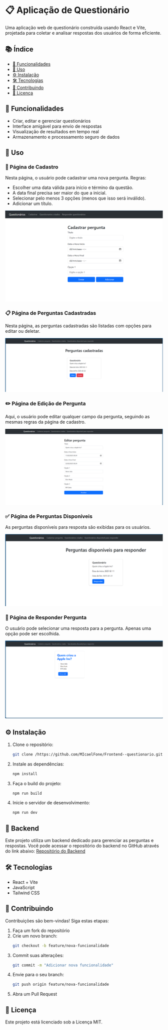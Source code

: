 # 📋 Aplicação de Questionário

Uma aplicação web de questionário construída usando React e Vite, projetada para coletar e analisar respostas dos usuários de forma eficiente.

## 📚 Índice
- [🚀 Funcionalidades](#-funcionalidades)
- [🎯 Uso](#-uso)
- [⚙️ Instalação](#-instalação)
- [🛠️ Tecnologias](#-tecnologias)
- [🤝 Contribuindo](#-contribuindo)
- [📜 Licença](#-licença)

## 🚀 Funcionalidades
- Criar, editar e gerenciar questionários
- Interface amigável para envio de respostas
- Visualização de resultados em tempo real
- Armazenamento e processamento seguro de dados

## 🎯 Uso
### 📄 Página de Cadastro
Nesta página, o usuário pode cadastrar uma nova pergunta. Regras:
- Escolher uma data válida para início e término da questão.
- A data final precisa ser maior do que a inicial.
- Selecionar pelo menos 3 opções (menos que isso será inválido).
- Adicionar um título.

![Cadastro de Pergunta](./src/images/cadastro.png)

### 📋 Página de Perguntas Cadastradas
Nesta página, as perguntas cadastradas são listadas com opções para editar ou deletar.

![Perguntas Cadastradas](./src/images/perguntas_cadastrada.png)

### ✏️ Página de Edição de Pergunta
Aqui, o usuário pode editar qualquer campo da pergunta, seguindo as mesmas regras da página de cadastro.

![Edição de Pergunta](./src/images/editar_pergunta.png)

### ✅ Página de Perguntas Disponíveis
As perguntas disponíveis para resposta são exibidas para os usuários.

![Perguntas Disponíveis](./src/images/perguntas_diponiveis_para_responder.png)

### 📝 Página de Responder Pergunta
O usuário pode selecionar uma resposta para a pergunta. Apenas uma opção pode ser escolhida.

![Responder Pergunta](./src/images/pagina_responder_pergunta.png)

## ⚙️ Instalação
1. Clone o repositório:
   ```bash
   git clone /https://github.com/MIcaelFone/Frontend--questionario.git
   ```

2. Instale as dependências:
   ```bash
   npm install
   ```
3. Faça o build do projeto:
   ```bash
   npm run build
   ```
4. Inicie o servidor de desenvolvimento:
   ```bash
   npm run dev
   ```
## 🔗 Backend
Este projeto utiliza um backend dedicado para gerenciar as perguntas e respostas. Você pode acessar o repositório do backend no GitHub através do link abaixo:
[Repositório do Backend](https://github.com/MIcaelFone/Backend-questionario)

## 🛠️ Tecnologias
- React + Vite
- JavaScript
- Tailwind CSS


## 🤝 Contribuindo
Contribuições são bem-vindas! Siga estas etapas:
1. Faça um fork do repositório
2. Crie um novo branch:
   ```bash
   git checkout -b feature/nova-funcionalidade
   ```
3. Commit suas alterações:
   ```bash
   git commit -m "Adicionar nova funcionalidade"
   ```
4. Envie para o seu branch:
   ```bash
   git push origin feature/nova-funcionalidade
   ```
5. Abra um Pull Request

## 📜 Licença
Este projeto está licenciado sob a Licença MIT.
